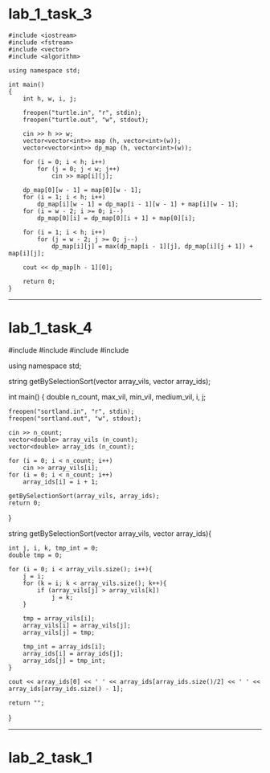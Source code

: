 # lab_1_task_3


```
#include <iostream>
#include <fstream>
#include <vector>
#include <algorithm>

using namespace std;

int main()
{
	int h, w, i, j;

	freopen("turtle.in", "r", stdin);
	freopen("turtle.out", "w", stdout);

	cin >> h >> w;
	vector<vector<int>> map (h, vector<int>(w));
	vector<vector<int>> dp_map (h, vector<int>(w));

	for (i = 0; i < h; i++)
		for (j = 0; j < w; j++)
			cin >> map[i][j]; 

	dp_map[0][w - 1] = map[0][w - 1];
	for (i = 1; i < h; i++)
		dp_map[i][w - 1] = dp_map[i - 1][w - 1] + map[i][w - 1];
	for (i = w - 2; i >= 0; i--)
		dp_map[0][i] = dp_map[0][i + 1] + map[0][i];

	for (i = 1; i < h; i++)
		for (j = w - 2; j >= 0; j--)
			dp_map[i][j] = max(dp_map[i - 1][j], dp_map[i][j + 1]) + map[i][j];   

	cout << dp_map[h - 1][0];

	return 0;
}
```
---------------------

# lab_1_task_4

#include <iostream>
#include <fstream>
#include <vector>
#include <algorithm>

using namespace std;

string getBySelectionSort(vector<double> array_vils, vector<double> array_ids);

int main()
{
	double n_count, max_vil, min_vil, medium_vil, i, j;

	freopen("sortland.in", "r", stdin);
	freopen("sortland.out", "w", stdout);

	cin >> n_count;
	vector<double> array_vils (n_count);
	vector<double> array_ids (n_count);

	for (i = 0; i < n_count; i++)
		cin >> array_vils[i];
	for (i = 0; i < n_count; i++)
		array_ids[i] = i + 1; 
		
	getBySelectionSort(array_vils, array_ids);
	return 0;
}

string getBySelectionSort(vector<double> array_vils, vector<double> array_ids){

	int j, i, k, tmp_int = 0;
	double tmp = 0;

	for (i = 0; i < array_vils.size(); i++){
		j = i;
		for (k = i; k < array_vils.size(); k++){
			if (array_vils[j] > array_vils[k])
				j = k;
		}
		
		tmp = array_vils[i];
		array_vils[i] = array_vils[j];
		array_vils[j] = tmp;	

		tmp_int = array_ids[i];
		array_ids[i] = array_ids[j];
		array_ids[j] = tmp_int;
	}

	cout << array_ids[0] << ' ' << array_ids[array_ids.size()/2] << ' ' << array_ids[array_ids.size() - 1];

	return "";
}

--------------------
# lab_2_task_1


